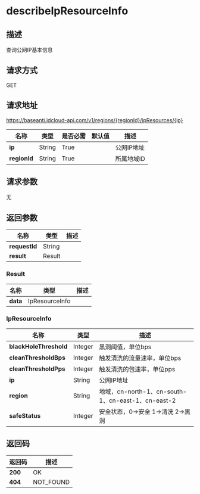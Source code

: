 # describeIpResourceInfo


## 描述
查询公网IP基本信息

## 请求方式
GET

## 请求地址
https://baseanti.jdcloud-api.com/v1/regions/{regionId}/ipResources/{ip}

|名称|类型|是否必需|默认值|描述|
|---|---|---|---|---|
|**ip**|String|True| |公网IP地址|
|**regionId**|String|True| |所属地域ID|

## 请求参数
无


## 返回参数
|名称|类型|描述|
|---|---|---|
|**requestId**|String| |
|**result**|Result| |

### Result
|名称|类型|描述|
|---|---|---|
|**data**|IpResourceInfo| |
### IpResourceInfo
|名称|类型|描述|
|---|---|---|
|**blackHoleThreshold**|Integer|黑洞阈值，单位bps|
|**cleanThresholdBps**|Integer|触发清洗的流量速率，单位bps|
|**cleanThresholdPps**|Integer|触发清洗的包速率，单位pps|
|**ip**|String|公网IP地址|
|**region**|String|地域，cn-north-1、cn-south-1、cn-east-1、cn-east-2|
|**safeStatus**|Integer|安全状态，0->安全 1->清洗 2->黑洞|

## 返回码
|返回码|描述|
|---|---|
|**200**|OK|
|**404**|NOT_FOUND|
